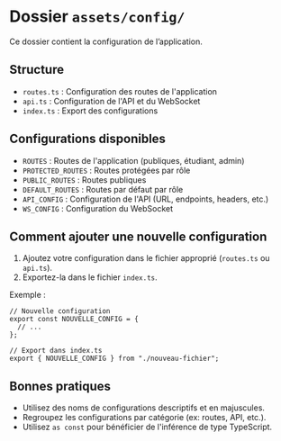# Dossier `assets/config/`

Ce dossier contient la configuration de l’application.

## Structure

- `routes.ts` : Configuration des routes de l'application
- `api.ts` : Configuration de l'API et du WebSocket
- `index.ts` : Export des configurations

## Configurations disponibles

- `ROUTES` : Routes de l'application (publiques, étudiant, admin)
- `PROTECTED_ROUTES` : Routes protégées par rôle
- `PUBLIC_ROUTES` : Routes publiques
- `DEFAULT_ROUTES` : Routes par défaut par rôle
- `API_CONFIG` : Configuration de l'API (URL, endpoints, headers, etc.)
- `WS_CONFIG` : Configuration du WebSocket

## Comment ajouter une nouvelle configuration

1. Ajoutez votre configuration dans le fichier approprié (`routes.ts` ou `api.ts`).
2. Exportez-la dans le fichier `index.ts`.

Exemple :

```tsx
// Nouvelle configuration
export const NOUVELLE_CONFIG = {
  // ...
};

// Export dans index.ts
export { NOUVELLE_CONFIG } from "./nouveau-fichier";
```

## Bonnes pratiques

- Utilisez des noms de configurations descriptifs et en majuscules.
- Regroupez les configurations par catégorie (ex: routes, API, etc.).
- Utilisez `as const` pour bénéficier de l'inférence de type TypeScript.